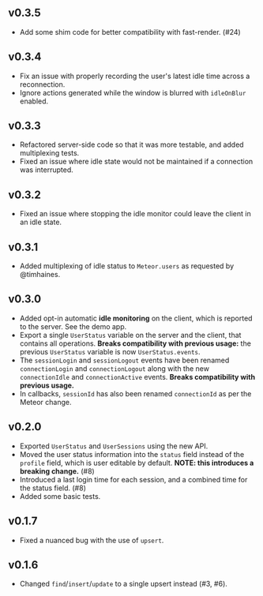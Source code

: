 ## v0.3.5

* Add some shim code for better compatibility with fast-render. (#24)

## v0.3.4

* Fix an issue with properly recording the user's latest idle time across a reconnection.
* Ignore actions generated while the window is blurred with `idleOnBlur` enabled.

## v0.3.3

* Refactored server-side code so that it was more testable, and added multiplexing tests.
* Fixed an issue where idle state would not be maintained if a connection was interrupted.

## v0.3.2

* Fixed an issue where stopping the idle monitor could leave the client in an idle state.

## v0.3.1

* Added multiplexing of idle status to `Meteor.users` as requested by @timhaines.

## v0.3.0

* Added opt-in automatic **idle monitoring** on the client, which is reported to the server. See the demo app.
* Export a single `UserStatus` variable on the server and the client, that contains all operations. **Breaks compatibility with previous usage:** the previous `UserStatus` variable is now `UserStatus.events`.
* The `sessionLogin` and `sessionLogout` events have been renamed `connectionLogin` and `connectionLogout` along with the new `connectionIdle` and `connectionActive` events. **Breaks compatibility with previous usage.**
* In callbacks, `sessionId` has also been renamed `connectionId` as per the Meteor change.

## v0.2.0

* Exported `UserStatus` and `UserSessions` using the new API.
* Moved the user status information into the `status` field instead of the `profile` field, which is user editable by default. **NOTE: this introduces a breaking change.** (#8)
* Introduced a last login time for each session, and a combined time for the status field. (#8)
* Added some basic tests.

## v0.1.7

* Fixed a nuanced bug with the use of `upsert`.

## v0.1.6

* Changed `find`/`insert`/`update` to a single upsert instead (#3, #6).
